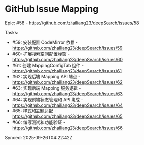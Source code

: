 # GitHub Issue Mapping

Epic: #58 - https://github.com/zhailiang23/deepSearch/issues/58

Tasks:
- #59: 安装配置 CodeMirror 依赖 - https://github.com/zhailiang23/deepSearch/issues/59
- #60: 扩展搜索空间配置弹窗 - https://github.com/zhailiang23/deepSearch/issues/60
- #61: 创建 MappingConfigTab 组件 - https://github.com/zhailiang23/deepSearch/issues/61
- #62: 实现后端 Mapping API 端点 - https://github.com/zhailiang23/deepSearch/issues/62
- #63: 实现后端 Mapping 服务逻辑 - https://github.com/zhailiang23/deepSearch/issues/63
- #64: 实现前端状态管理和 API 集成 - https://github.com/zhailiang23/deepSearch/issues/64
- #65: 样式和主题适配 - https://github.com/zhailiang23/deepSearch/issues/65
- #66: 编写测试和功能验证 - https://github.com/zhailiang23/deepSearch/issues/66

Synced: 2025-09-26T04:22:42Z
